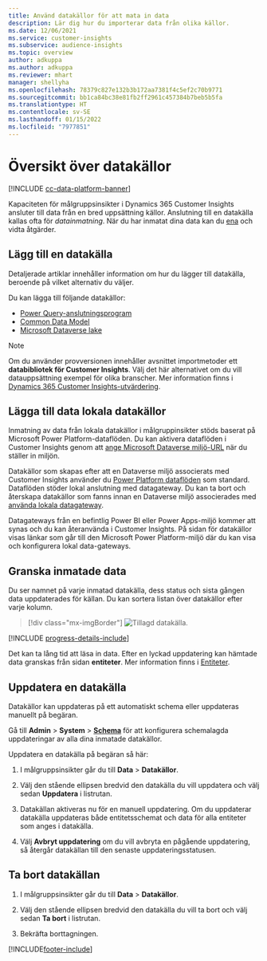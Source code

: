 ```yaml
---
title: Använd datakällor för att mata in data
description: Lär dig hur du importerar data från olika källor.
ms.date: 12/06/2021
ms.service: customer-insights
ms.subservice: audience-insights
ms.topic: overview
author: adkuppa
ms.author: adkuppa
ms.reviewer: mhart
manager: shellyha
ms.openlocfilehash: 78379c827e132b3b172aa7381f4c5ef2c70b9771
ms.sourcegitcommit: bb1ca84bc38e81fb2ff2961c457384b7beb5b5fa
ms.translationtype: HT
ms.contentlocale: sv-SE
ms.lasthandoff: 01/15/2022
ms.locfileid: "7977851"
---
```

# <a name="data-sources-overview"></a>Översikt över datakällor

[!INCLUDE [cc-data-platform-banner](../includes/cc-data-platform-banner.md)]

Kapaciteten för målgruppsinsikter i Dynamics 365 Customer Insights ansluter till data från en bred uppsättning källor. Anslutning till en datakälla kallas ofta för *datainmatning*. När du har inmatat dina data kan du [ena](data-unification.md) och vidta åtgärder.

## <a name="add-a-data-source"></a>Lägg till en datakälla

Detaljerade artiklar innehåller information om hur du lägger till datakälla, beroende på vilket alternativ du väljer.

Du kan lägga till följande datakällor:

- [Power Query-anslutningsprogram](connect-power-query.md)
- [Common Data Model](connect-common-data-model.md)
- [Microsoft Dataverse lake](connect-dataverse-managed-lake.md)

> [!NOTE]
> Om du använder provversionen innehåller avsnittet importmetoder ett **databibliotek för Customer Insights**.  Välj det här alternativet om du vill datauppsättning exempel för olika branscher. Mer information finns i [Dynamics 365 Customer Insights-utvärdering](../trial-signup.md).

## <a name="add-data-from-on-premises-data-sources"></a>Lägga till data lokala datakällor

Inmatning av data från lokala datakällor i målgruppinsikter stöds baserat på Microsoft Power Platform-dataflöden. Du kan aktivera dataflöden i Customer Insights genom att [ange Microsoft Dataverse miljö-URL](create-environment.md) när du ställer in miljön.

Datakällor som skapas efter att en Dataverse miljö associerats med Customer Insights använder du [Power Platform dataflöden](/power-query/dataflows/overview-dataflows-across-power-platform-dynamics-365) som standard. Dataflöden stöder lokal anslutning med datagateway. Du kan ta bort och återskapa datakällor som fanns innan en Dataverse miljö associerades med [använda lokala datagateway](/data-integration/gateway/service-gateway-app).

Datagateways från en befintlig Power BI eller Power Apps-miljö kommer att synas och du kan återanvända i Customer Insights. På sidan för datakällor visas länkar som går till den Microsoft Power Platform-miljö där du kan visa och konfigurera lokal data-gateways.

## <a name="review-ingested-data"></a>Granska inmatade data

Du ser namnet på varje inmatad datakälla, dess status och sista gången data uppdaterades för källan. Du kan sortera listan över datakällor efter varje kolumn.

> [!div class="mx-imgBorder"]
> ![Tillagd datakälla.](media/configure-data-datasource-added.png "Tillagd datakälla")

[!INCLUDE [progress-details-include](../includes/progress-details-pane.md)]

Det kan ta lång tid att läsa in data. Efter en lyckad uppdatering kan hämtade data granskas från sidan **entiteter**. Mer information finns i [Entiteter](entities.md).

## <a name="refresh-a-data-source"></a>Uppdatera en datakälla

Datakällor kan uppdateras på ett automatiskt schema eller uppdateras manuellt på begäran. 

Gå till **Admin** > **System** > [**Schema**](system.md#schedule-tab) för att konfigurera schemalagda uppdateringar av alla dina inmatade datakällor.

Uppdatera en datakälla på begäran så här:

1. I målgruppsinsikter går du till **Data** > **Datakällor**.

2. Välj den stående ellipsen bredvid den datakälla du vill uppdatera och välj sedan **Uppdatera** i listrutan.

3. Datakällan aktiveras nu för en manuell uppdatering. Om du uppdaterar datakälla uppdateras både entitetsschemat och data för alla entiteter som anges i datakälla.

4. Välj **Avbryt uppdatering** om du vill avbryta en pågående uppdatering, så återgår datakällan till den senaste uppdateringsstatusen.

## <a name="delete-a-data-source"></a>Ta bort datakällan

1. I målgruppsinsikter går du till **Data** > **Datakällor**.

2. Välj den stående ellipsen bredvid den datakälla du vill ta bort och välj sedan **Ta bort** i listrutan.

3. Bekräfta borttagningen.


[!INCLUDE[footer-include](../includes/footer-banner.md)]
